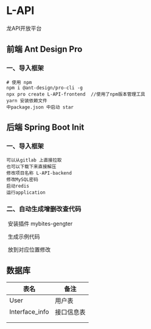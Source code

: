 # L-API
龙API开放平台

## 前端 Ant Design Pro

### 一、导入框架

```
# 使用 npm
npm i @ant-design/pro-cli -g
npx pro create L-API-frontend  //使用了npm版本管理工具
yarn 安装依赖文件
中package.json 中启动 star
```

## 后端 Spring Boot Init

### 一、导入框架

```
可以从gitlab 上直接拉取
也可以下载下来直接解压
修改项目名称 L-API-backend
修改MySQL密码
启动redis
运行application
```

### 二、自动生成增删改查代码

​	安装插件 mybites-gengter  

​	生成示例代码

​	放到对应位置修改

## 数据库

| 表名           | 备注       |
| -------------- | ---------- |
| User           | 用户表     |
| Interface_info | 接口信息表 |
|                |            |
|                |            |

